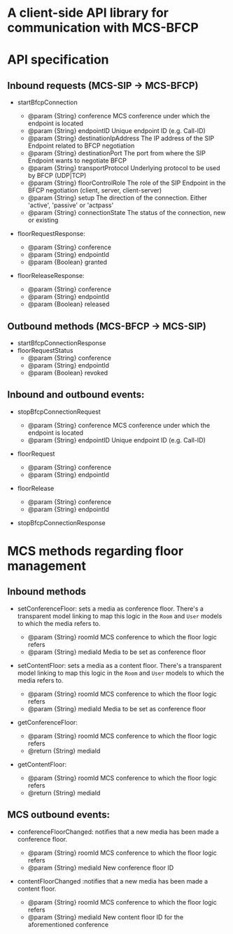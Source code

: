 # A client-side API library for communication with MCS-BFCP

# API specification
## Inbound requests (MCS-SIP -> MCS-BFCP)
- startBfcpConnection
     - @param {String} conference           MCS conference under which the endpoint is located
     - @param {String} endpointID           Unique endpoint ID (e.g. Call-ID)
     - @param {String} destinationIpAddress The IP address of the SIP Endpoint related to BFCP negotiation
     - @param {String} destinationPort      The port from where the SIP Endpoint wants to negotiate BFCP
     - @param {String} transportProtocol    Underlying protocol to be used by BFCP (UDP|TCP)
     - @param {String} floorControlRole     The role of the SIP Endpoint in the BFCP negotiation (client, server, client-server)
     - @param {String} setup                The direction of the connection. Either 'active', 'passive' or 'actpass'
     - @param {String} connectionState      The status of the connection, new or existing

- floorRequestResponse:
     - @param {String} conference
     - @param {String} endpointId
     - @param {Boolean} granted

- floorReleaseResponse:
     - @param {String} conference
     - @param {String} endpointId
     - @param {Boolean} released


## Outbound methods (MCS-BFCP -> MCS-SIP)
- startBfcpConnectionResponse
- floorRequestStatus
     - @param {String} conference
     - @param {String} endpointId
     - @param {Boolean} revoked
     


## Inbound and outbound events:
- stopBfcpConnectionRequest
     - @param {String} conference           MCS conference under which the endpoint is located
     - @param {String} endpointID           Unique endpoint ID (e.g. Call-ID)

- floorRequest
     - @param {String} conference
     - @param {String} endpointId
- floorRelease
     - @param {String} conference
     - @param {String} endpointId
     
 - stopBfcpConnectionResponse

# MCS methods regarding floor management
## Inbound methods
- setConferenceFloor: sets a media as conference floor. There's a transparent model linking to map this logic in the `Room` and `User` models to which the media refers to.
     - @param {String} roomId            MCS conference to which the floor logic refers
     - @param {String} mediaId           Media to be set as conference floor

- setContentFloor: sets a media as a content floor. There's a transparent model linking to map this logic in the `Room` and `User` models to which the media refers to.
     - @param {String} roomId            MCS conference to which the floor logic refers
     - @param {String} mediaId           Media to be set as conference floor

- getConferenceFloor:
     - @param {String} roomId            MCS conference to which the floor logic refers
     - @return {String} mediaId

- getContentFloor:
     - @param {String} roomId            MCS conference to which the floor logic refers
     - @return {String} mediaId

## MCS outbound events:
- conferenceFloorChanged: notifies that a new media has been made a conference floor.
     - @param {String} roomId            MCS conference to which the floor logic refers
     - @param {String} mediaId           New conference floor ID

- contentFloorChanged :notifies that a new media has been made a content floor.
     - @param {String} roomId            MCS conference to which the floor logic refers
     - @param {String} mediaId           New content floor ID for the aforementioned conference
